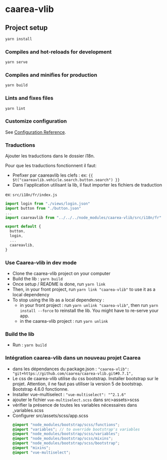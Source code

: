 # caarea-vlib

## Project setup
```bash
yarn install
```

### Compiles and hot-reloads for development
```bash
yarn serve
```

### Compiles and minifies for production
```bash
yarn build
```

### Lints and fixes files
```bash
yarn lint
```

### Customize configuration
See [Configuration Reference](https://cli.vuejs.org/config/).


### Traductions

Ajouter les traductions dans le dossier i18n. 

Pour que les traductions fonctionnent il faut:
- Prefixer par caareavlib les clefs : ex: `{{ $t("caareavlib.vehicle.search.button.search") }}`
- Dans l'application utilisant la lib, il faut importer les fichiers de traduction

ex: `src/i18n/fr/index.js`
```javascript
import login from "./views/login.json"
import button from "./button.json"
...
import caareavlib from "../../../node_modules/caarea-vlib/src/i18n/fr"

export default {
  button,
  login,
  ...
  caareavlib,
}
```

### Use Caarea-vlib in dev mode

- Clone the caarea-vlib project on your computer
- Build the lib : `yarn build`
- Once setup / README is done, run `yarn link`
- Then, in your front project, run `yarn link "caarea-vlib"` to use it as a local dependency
- To stop using the lib as a local dependency : 
  - in your front project : run `yarn unlink "caarea-vlib"`, then run `yarn install --force` to reinstall the lib. You might have to re-serve your app.
  - in the caarea-vlib project : run `yarn unlink`
    
### Build the lib
- Run : `yarn build`

### Intégration caarea-vlib dans un nouveau projet Caarea

- dans les dépendances du package.json :  ```"caarea-vlib": "git+https://github.com/caarea/caarea-vlib.git#0.7.1",```
- Le css de caarea-vlib utilise du css bootstrap. Installer bootstrap sur le projet. Attention, il ne faut pas utiliser la version 5 de bootstrap. Bootstrap 4.6.0 fonctionne. 
- Installer vue-multiselect : ````"vue-multiselect": "^2.1.6"````
- ajouter le fichier ````vue-multiselect.scss```` dans src>assets>scss
- vérifier la présence de toutes les variables nécessaires dans _variables.scss
- Configurer src/assets/scss/app.scss
  ```scss
  @import "node_modules/bootstrap/scss/functions";
  @import "variables"; // to override bootstrap's variables
  @import "node_modules/bootstrap/scss/variables";
  @import "node_modules/bootstrap/scss/mixins";
  @import "node_modules/bootstrap/scss/bootstrap";
  @import "mixins";
  @import "vue-multiselect";
  ```
  



